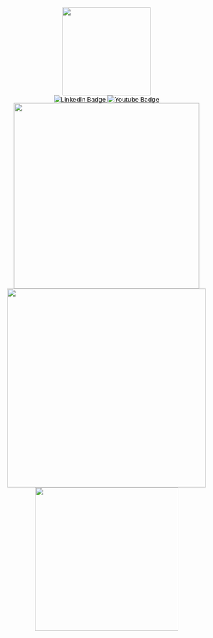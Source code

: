 <div id="header" align="center">
  <img src="https://media.giphy.com/media/M9gbBd9nbDrOTu1Mqx/giphy.gif" width="200"/>
</div>

<div id="badges" align="center">
  <a href="https://www.linkedin.com/in/ferisaprestasi/">
    <img src="https://img.shields.io/badge/LinkedIn-blue?style=for-the-badge&logo=linkedin&logoColor=white" alt="LinkedIn Badge"/>
  </a>
  <a href="https://www.youtube.com/channel/UCioDi1cOf-xV0tkpI-qsk_A">
    <img src="https://img.shields.io/badge/YouTube-red?style=for-the-badge&logo=youtube&logoColor=white" alt="Youtube Badge"/>
  </a>
</div>
</div>

<div align=center>
  <img width="420" src="https://github-readme-stats.vercel.app/api?username=prestasicode&theme=tokyonight&show_icons=true&hide_border=true&count_private=true" />
  <img width="450"  src="https://github-readme-streak-stats.herokuapp.com?user=prestasicode&theme=tokyonight&hide_border=true" />
  <img width="325"  src="https://github-readme-stats.vercel.app/api/top-langs/?username=prestasicode&layout=compact&theme=tokyonight&hide_border=true" />
</div>


<br>

<!-- <div align=center>
  
  | ![](https://komarev.com/ghpvc/?username=joshxfi&color=blue) |
  |---|
  *started counting on 9/6/21*
  
</div>

<!-- <div align=center>
  <img width="350" src="https://github-readme-stats.vercel.app/api/top-langs/?username=joshxfi&theme=tokyonight&show_icons=true&hide_border=true&layout=compact" />
</div> -->




